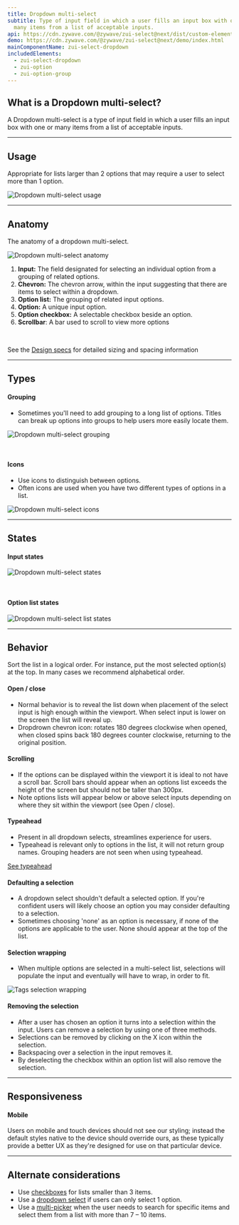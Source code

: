 ```yaml
---
title: Dropdown multi-select
subtitle: Type of input field in which a user fills an input box with one or
  many items from a list of acceptable inputs.
api: https://cdn.zywave.com/@zywave/zui-select@next/dist/custom-elements.json
demo: https://cdn.zywave.com/@zywave/zui-select@next/demo/index.html
mainComponentName: zui-select-dropdown
includedElements:
  - zui-select-dropdown
  - zui-option
  - zui-option-group
---
```

## What is a Dropdown multi-select?

A Dropdown multi-select is a type of input field in which a user fills an input box with one or many items from a list of acceptable inputs.

- - -

## Usage

Appropriate for lists larger than 2 options that may require a user to select more than 1 option.

![Dropdown multi-select usage](/images/multi_select_usage.svg)

- - -

## Anatomy

The anatomy of a dropdown multi-select.

![Dropdown multi-select anatomy](/images/multi_select_anatomy.svg)

1. **Input:** The field designated for selecting an individual option from a grouping of related options.
2. **Chevron:** The chevron arrow, within the input suggesting that there are items to select within a dropdown.
3. **Option list:** The grouping of related input options.
4. **Option:** A unique input option.
5. **Option checkbox:** A selectable checkbox beside an option.
6. **Scrollbar**: A bar used to scroll to view more options

<br>

See the [](https://xd.adobe.com/view/ef2f902b-219f-4e41-8bba-2bf079fc5969-ba7c/grid)[Design specs](https://xd.adobe.com/view/630718e2-ca07-4189-961b-2a655245666d-3654/grid) for detailed sizing and spacing information

- - -

## Types

#### Grouping

* Sometimes you'll need to add grouping to a long list of options. Titles can break up options into groups to help users more easily locate them.

![Dropdown multi-select grouping](/images/multiselect_grouping_specs.svg)

<br>

#### Icons

* Use icons to distinguish between options.
* Often icons are used when you have two different types of options in a list.

![Dropdown multi-select icons](/images/multiselect_icon_specs.svg)

- - -

## States

#### Input states

![Dropdown multi-select states](/images/multiselect_states.svg)

<br>

#### Option list states

![Dropdown multi-select list states](/images/multiselect_list_states.svg)

- - -

## Behavior

Sort the list in a logical order. For instance, put the most selected option(s) at the top. In many cases we recommend alphabetical order.

#### Open / close

* Normal behavior is to reveal the list down when placement of the select input is high enough within the viewport. When select input is lower on the screen the list will reveal up.
* Dropdrown chevron icon: rotates 180 degrees clockwise when opened, when closed spins back 180 degrees counter clockwise, returning to the original position.

#### Scrolling

* If the options can be displayed within the viewport it is ideal to not have a scroll bar. Scroll bars should appear when an options list exceeds the height of the screen but should not be taller than 300px.
* Note options lists will appear below or above select inputs depending on where they sit within the viewport (see Open / close).

#### Typeahead

* Present in all dropdown selects, streamlines experience for users.
* Typeahead is relevant only to options in the list, it will not return group names. Grouping headers are not seen when using typeahead.

[See typeahead](/design-system/patterns/typeahead/)

#### Defaulting a selection

* A dropdown select shouldn't default a selected option. If you're confident users will likely choose an option you may consider defaulting to a selection.
* Sometimes choosing 'none' as an option is necessary, if none of the options are applicable to the user. None should appear at the top of the list.

#### Selection wrapping

* When multiple options are selected in a multi-select list, selections will populate the input and eventually will have to wrap, in order to fit.

![Tags selection wrapping](/images/tag_specs.svg)

#### Removing the selection

* After a user has chosen an option it turns into a selection within the input. Users can remove a selection by using one of three methods.
* Selections can be removed by clicking on the X icon within the selection.
* Backspacing over a selection in the input removes it.
* By deselecting the checkbox within an option list will also remove the selection.

- - -

## Responsiveness

#### Mobile

Users on mobile and touch devices should not see our styling; instead the default styles native to the device should override ours, as these typically provide a better UX as they're designed for use on that particular device.

- - -

## Alternate considerations

* Use [checkboxes](/design-system/components/checkboxes/) for lists smaller than 3 items.
* Use a [dropdown select](/design-system/components/dropdown-selects/) if users can only select 1 option.
* Use a [multi-picker](/design-system/components/pickers/) when the user needs to search for specific items and select them from a list with more than 7 – 10 items.